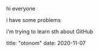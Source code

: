 hi everyone

i have some problems

i'm trying to learn sth about GitHub

title: "otonom"
date: 2020-11-07

